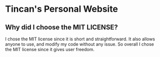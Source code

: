 # Tincan's Personal Website

## Why did I choose the MIT LICENSE?
I chose the MIT license since it is short and straightforward. It also allows anyone to use, and modify my code without any issue. So overall I chose the MIT license since it gives user freedom.
